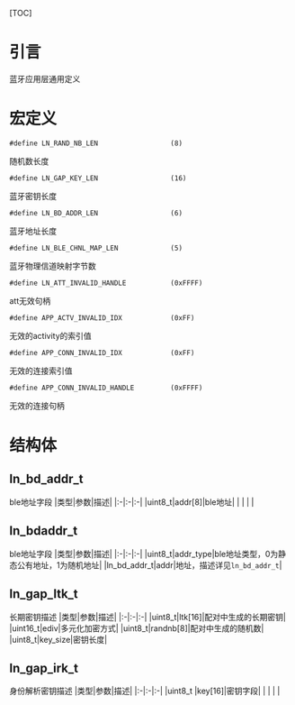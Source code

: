 [TOC]
# 引言
蓝牙应用层通用定义



# 宏定义
    #define LN_RAND_NB_LEN                  (8)
随机数长度  

    #define LN_GAP_KEY_LEN                  (16)
蓝牙密钥长度  

    #define LN_BD_ADDR_LEN                  (6)
蓝牙地址长度  

    #define LN_BLE_CHNL_MAP_LEN             (5)
蓝牙物理信道映射字节数  

    #define LN_ATT_INVALID_HANDLE           (0xFFFF)
att无效句柄  

    #define APP_ACTV_INVALID_IDX            (0xFF)
无效的activity的索引值  

    #define APP_CONN_INVALID_IDX            (0xFF)
无效的连接索引值  

    #define APP_CONN_INVALID_HANDLE         (0xFFFF)

无效的连接句柄  



# 结构体
## ln_bd_addr_t
ble地址字段
|类型|参数|描述|
|:-|:-|:-|
|uint8_t|addr[8]|ble地址|
| | | |



## ln_bdaddr_t
ble地址字段
|类型|参数|描述|
|:-|:-|:-|
|uint8_t|addr_type|ble地址类型，0为静态公有地址，1为随机地址|
|ln_bd_addr_t|addr|地址，描述详见`ln_bd_addr_t`|



## ln_gap_ltk_t
长期密钥描述
|类型|参数|描述|
|:-|:-|:-|
|uint8_t|ltk[16]|配对中生成的长期密钥|
|uint16_t|ediv|多元化加密方式|
|uint8_t|randnb[8]|配对中生成的随机数|
|uint8_t|key_size|密钥长度|



## ln_gap_irk_t
身份解析密钥描述
|类型|参数|描述|
|:-|:-|:-|
|uint8_t |key[16]|密钥字段|
| | | |